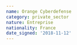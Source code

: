 ```yaml
---
name: Orange Cyberdefense
category: private_sector
nature: Entreprise
nationality: France
date_signed: '2018-11-12'
---
```

    